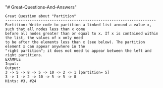 "# Great-Questions-And-Answers" 

    Great Question about "Partition"
    --------------------------------------------------------------------
    Partition: Write code to partition a linked list around a value x, such that all nodes less than x come
    before all nodes greater than or equal to x. If x is contained within the list, the values of x only need
    to be after the elements less than x (see below). The partition element x can appear anywhere in the
    "right partition"; it does not need to appear between the left and right partitions.
    EXAMPLE
    Input:
    Output:
    3 -> 5 -> 8 -> 5 -> 10 -> 2 -> 1 [partition= 5]
    3 -> 1 -> 2 -> 10 -> 5 -> 5 -> 8
    Hints: #3, #24